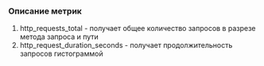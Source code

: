 ### Описание метрик

1. http_requests_total - получает общее количество запросов в разрезе метода запроса и пути
2. http_request_duration_seconds - получает продолжительность запросов гистограммой
